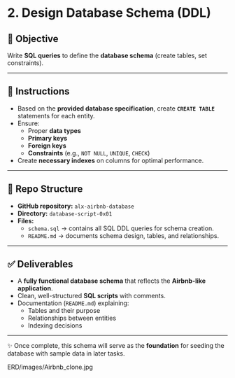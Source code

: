 # 2. Design Database Schema (DDL)

## 📌 Objective
Write **SQL queries** to define the **database schema** (create tables, set constraints).

---

## 📝 Instructions
- Based on the **provided database specification**, create **`CREATE TABLE`** statements for each entity.  
- Ensure:
  - Proper **data types**  
  - **Primary keys**  
  - **Foreign keys**  
  - **Constraints** (e.g., `NOT NULL`, `UNIQUE`, `CHECK`)  
- Create **necessary indexes** on columns for optimal performance.  

---

## 📂 Repo Structure
- **GitHub repository:** `alx-airbnb-database`  
- **Directory:** `database-script-0x01`  
- **Files:**  
  - `schema.sql` → contains all SQL DDL queries for schema creation.  
  - `README.md` → documents schema design, tables, and relationships.  

---

## ✅ Deliverables
- A **fully functional database schema** that reflects the **Airbnb-like application**.  
- Clean, well-structured **SQL scripts** with comments.  
- Documentation (`README.md`) explaining:
  - Tables and their purpose  
  - Relationships between entities  
  - Indexing decisions  

---

✨ Once complete, this schema will serve as the **foundation** for seeding the database with sample data in later tasks.  


ERD/images/Airbnb_clone.jpg